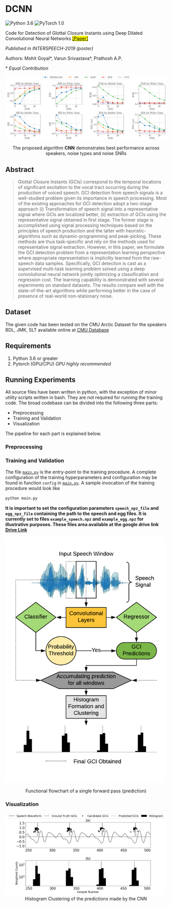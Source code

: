 # DCNN
![Python 3.6](https://img.shields.io/badge/python-3.6-green.svg?style=plastic)
![PyTorch 1.0](https://img.shields.io/badge/pytorch-1.0-green.svg?style=plastic)

Code for Detection of Glottal Closure Instants using Deep Dilated Convolutional Neural Networks [<mark>[Paper]</mark>](https://arxiv.org/abs/1804.10147)

_Published in INTERSPEECH-2019 (poster)_


Authors: Mohit Goyal\*, Varun Srivastava\*, Prathosh A.P.

\* _Equal Contribution_

![State of the art results on GCI detection](./images/results.png)
<center> The proposed algorithm <strong>CNN</strong> demonstrates best performance across speakers, noise types and noise SNRs </center>


## Abstract


>Glottal Closure Instants (GCIs) correspond to the temporal locations of significant excitation to the vocal tract occurring during the production of voiced speech. GCI detection from speech signals is a well-studied problem given its importance in speech processing. Most of the existing approaches for GCI detection adopt a two-stage approach (i) Transformation of speech signal into a representative signal where GCIs are localized better, (ii) extraction of GCIs using the representative signal obtained in first stage. The former stage is accomplished using signal processing techniques based on the principles of speech production and the latter with heuristic-algorithms such as dynamic-programming and peak-picking. These methods are thus task-specific and rely on the methods used for representative signal extraction. However, in this paper, we formulate the GCI detection problem from a representation learning perspective where appropriate representation is implicitly learned from the raw-speech data samples. Specifically, GCI detection is cast as a supervised multi-task learning problem solved using a deep convolutional neural network jointly optimizing a classification and regression cost. The learning capability is demonstrated with several experiments on standard datasets. The results compare well with the state-of-the-art algorithms while performing better in the case of presence of real-world non-stationary noise.

## Dataset


The given code has been tested on the CMU Arctic Dataset for the speakers BDL, JMK, SLT available online at [CMU Database](http://www.festvox.org/cmu_arctic/)

## Requirements
1. Python 3.6 or greater
2. Pytorch (GPU/CPU) _GPU highly recommended_

## Running Experiments


All source files have been written in python, with the exception of minor utility scripts written in bash. They are not required for running the training code.
The broad codebase can be divided into the following three parts:

- Preprocessing
- Training and Validation
- Visualization

The pipeline for each part is explained below.

### Preprocessing


### Training and Validation

The file [`main.py`](main.py) is the entry-point to the training procedure. A complete configuration of the training hyperparameters and configuration may be found in function `config` in [`main.py`](main.py). A sample invocation of the training procedure would look like

```bash
python main.py 
```
**It is important to set the configuration parameters `speech_npz_file` and `egg_npz_file` containing the path to the speech and egg files. It is currently set to files `example_speech.npz` and `example_egg.npz` for illustrative purposes. These files area available at the google drive link [Drive Link](https://drive.google.com/drive/folders/1cbTE8ZVixV4EFj6TVgkg5C58hracyk3r?usp=sharing)**

<p align="center">
<img src="./images/AlgoFigv2.png">
<br\>

<center>
Functional flowchart of a single forward pass (prediction)
</center>
</p>


### Visualization


<p align="center">
<img src="./images/cluster2.png">
Histogram Clustering of the predictions made by the CNN
</p>
